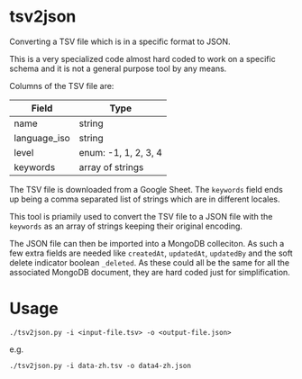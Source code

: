 # tsv2json
Converting a TSV file which is in a specific format to JSON.

This is a very specialized code almost hard coded to work on a specific schema and it is not a general purpose tool by any means.

Columns of the TSV file are:

Field | Type
--- | ---
name | string
language_iso | string
level	| enum: -1, 1, 2, 3, 4
keywords | array of strings

The TSV file is downloaded from a Google Sheet. The `keywords` field ends up being a comma separated list of strings
which are in different locales.

This tool is priamily used to convert the TSV file to a JSON file with the `keywords` as an array of strings keeping
their original encoding. 

The JSON file can then be imported into a MongoDB colleciton. As such a few extra fields are needed like `createdAt`,
`updatedAt`, `updatedBy` and the soft delete indicator boolean `_deleted`.  As these could all be the same for all the
associated MongoDB document, they are hard coded just for simplification.

# Usage
```
./tsv2json.py -i <input-file.tsv> -o <output-file.json>
```
e.g.
```
./tsv2json.py -i data-zh.tsv -o data4-zh.json
```
